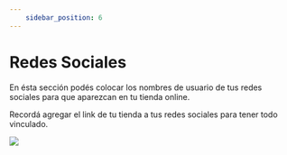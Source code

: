 ```yaml
---
    sidebar_position: 6
---
```


# Redes Sociales

En ésta sección podés colocar los nombres de usuario de tus redes sociales para que aparezcan en tu tienda online.

Recordá agregar el link de tu tienda a tus redes sociales para tener todo vinculado.

![](/Fotos/Configuraciones/redes-sociales1.png)